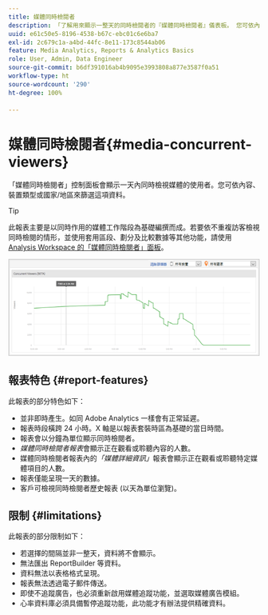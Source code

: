```yaml
---
title: 媒體同時檢閱者
description: 「了解用來顯示一整天的同時檢閱者的『媒體同時檢閱者』儀表板。 您可依內容、裝置類型或國家/地區來篩選資料。」
uuid: e61c50e5-8196-4538-b67c-ebc01c6e6ba7
exl-id: 2c679c1a-a4bd-44fc-8e11-173c8544ab06
feature: Media Analytics, Reports & Analytics Basics
role: User, Admin, Data Engineer
source-git-commit: b6df391016ab4b9095e3993808a877e3587f0a51
workflow-type: ht
source-wordcount: '290'
ht-degree: 100%

---
```


# 媒體同時檢閱者{#media-concurrent-viewers}

「媒體同時檢閱者」控制面板會顯示一天內同時檢視媒體的使用者。您可依內容、裝置類型或國家/地區來篩選這項資料。

>[!TIP]
>
> 此報表主要是以同時作用的媒體工作階段為基礎編撰而成。若要依不重複訪客檢視同時檢閱的情形，並使用套用區段、劃分及比較數據等其他功能，請使用 [Analysis Workspace 的「媒體同時檢閱者」面板](https://experienceleague.adobe.com/docs/analytics/analyze/analysis-workspace/panels/media-concurrent-viewers.html?lang=zh-Hant)。

![](assets/video-concurrent-viewers.png)

## 報表特色 {#report-features}

此報表的部分特色如下：

* 並非即時產生。如同 Adobe Analytics 一樣會有正常延遲。
* 報表時段橫跨 24 小時。X 軸是以報表套裝時區為基礎的當日時間。
* 報表會以分鐘為單位顯示同時檢閱者。
* *媒體同時檢閱者報表*&#x200B;會顯示正在觀看或聆聽內容的人數。
* 媒體同時檢閱者報表內的&#x200B;*「媒體詳細資訊」*&#x200B;報表會顯示正在觀看或聆聽特定媒體項目的人數。
* 報表僅能呈現一天的數據。
* 客戶可檢視同時檢閱者歷史報表 (以天為單位瀏覽)。

## 限制 {#limitations}

此報表的部分限制如下：

* 若選擇的間隔並非一整天，資料將不會顯示。
* 無法匯出 ReportBuilder 等資料。
* 資料無法以表格格式呈現。
* 報表無法透過電子郵件傳送。
* 即使不追蹤廣告，也必須重新啟用媒體追蹤功能，並選取媒體廣告模組。
* 心率資料庫必須具備暫停追蹤功能，此功能才有辦法提供精確資料。

